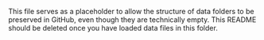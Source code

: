This file serves as a placeholder to allow the structure of data folders to be preserved in GitHub, even though they are technically empty. This README should be deleted once you have loaded data files in this folder.